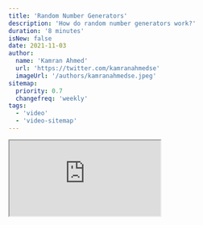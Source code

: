 ```yaml
---
title: 'Random Number Generators'
description: 'How do random number generators work?'
duration: '8 minutes'
isNew: false
date: 2021-11-03
author:
  name: 'Kamran Ahmed'
  url: 'https://twitter.com/kamranahmedse'
  imageUrl: '/authors/kamranahmedse.jpeg'
sitemap:
  priority: 0.7
  changefreq: 'weekly'
tags:
  - 'video'
  - 'video-sitemap'
---
```


<iframe class="w-full aspect-video mb-5" src="https://www.youtube.com/embed/nDv3yXdD0rk" title="Random Number Generators"></iframe>
